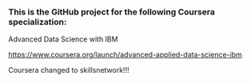 ### This is the GitHub project for the following Coursera specialization:

Advanced Data Science with IBM

https://www.coursera.org/launch/advanced-applied-data-science-ibm

Coursera changed to skillsnetwork!!!
